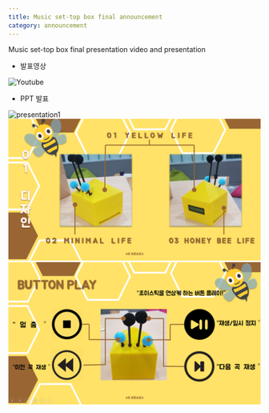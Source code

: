 ```yaml
---
title: Music set-top box final announcement
category: announcement
---
```



Music set-top box final presentation video and presentation

<!-- more -->

- 발표영상

![Youtube](https://youtu.be/3i_ZC3cKpwo)

- PPT 발표

![presentation1](https://raw.githubusercontent.com/Yedolseo/Yedolseo.github.io/master/_posts/presentation.png)
![presentation1](https://raw.githubusercontent.com/Yedolseo/Yedolseo.github.io/master/_posts/pre2.png)
![presentation1](https://raw.githubusercontent.com/Yedolseo/Yedolseo.github.io/master/_posts/pre3.png)
